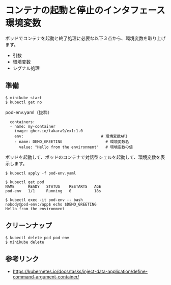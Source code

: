 # コンテナの起動と停止のインタフェース　　環境変数
ポッドでコンテナを起動と終了処理に必要な以下３点から、環境変数を取り上げます。
  - 引数
  - 環境変数
  - シグナル処理


## 準備
```
$ minikube start
$ kubectl get no
```

pod-env.yaml（抜粋）
```
  containers:
  - name: my-container
    image: ghcr.io/takara9/ex1:1.0
    env:                                  # 環境変数API
    - name: DEMO_GREETING                   # 環境変数名
      value: "Hello from the environment"   # 環境変数の値
```

ポッドを起動して、ポッドのコンテナで対話型シェルを起動して、環境変数を表示します。
```
$ kubectl apply -f pod-env.yaml 

$ kubectl get pod
NAME      READY   STATUS    RESTARTS   AGE
pod-env   1/1     Running   0          18s

$ kubectl exec -it pod-env -- bash
nobody@pod-env:/app$ echo $DEMO_GREETING 
Hello from the environment
```


## クリーンナップ
```
$ kubectl delete pod pod-env
$ minikube delete
```


## 参考リンク
- https://kubernetes.io/docs/tasks/inject-data-application/define-command-argument-container/
